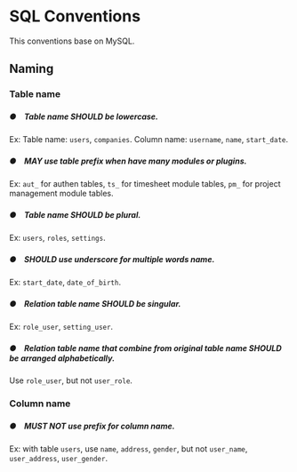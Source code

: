 # SQL Conventions

This conventions base on MySQL.

## Naming

### Table name

##### ●　Table name SHOULD be lowercase.

Ex: Table name: `users`, `companies`. Column name: `username`, `name`, `start_date`.

##### ●　MAY use table prefix when have many modules or plugins.

Ex: `aut_` for authen tables, `ts_` for timesheet module tables, `pm_` for project management module tables.

##### ●　Table name SHOULD be plural.

Ex: `users`, `roles`, `settings`.

##### ●　SHOULD use underscore for multiple words name.

Ex: `start_date`, `date_of_birth`.

##### ●　Relation table name SHOULD be singular.

Ex: `role_user`, `setting_user`.

##### ●　Relation table name that combine from original table name SHOULD be arranged alphabetically.

Use `role_user`, but not `user_role`.

### Column name

##### ●　MUST NOT use prefix for column name.

Ex: with table `users`, use `name`, `address`, `gender`, but not `user_name`, `user_address`, `user_gender`.
